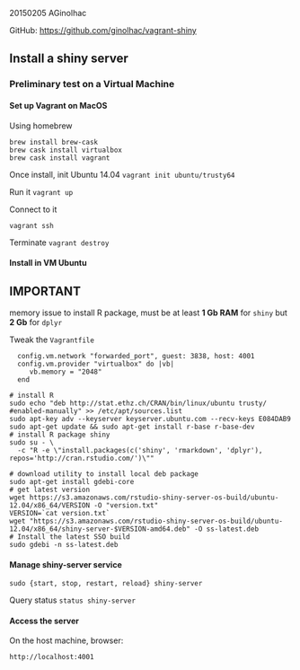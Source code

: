 20150205 AGinolhac

GitHub: https://github.com/ginolhac/vagrant-shiny

## Install a shiny server


### Preliminary test on a Virtual Machine

#### Set up Vagrant on MacOS

Using homebrew
```
brew install brew-cask
brew cask install virtualbox
brew cask install vagrant
```

Once install, init Ubuntu 14.04
`vagrant init ubuntu/trusty64`

Run it
`vagrant up`

Connect to it

`vagrant ssh`

Terminate
`vagrant destroy`

#### Install in VM Ubuntu

## IMPORTANT 

memory issue to install R package, must be at least **1 Gb RAM**
for `shiny` but **2 Gb** for `dplyr`


Tweak the `Vagrantfile`
```
  config.vm.network "forwarded_port", guest: 3838, host: 4001
  config.vm.provider "virtualbox" do |vb|
     vb.memory = "2048"
  end
```


```
# install R
sudo echo "deb http://stat.ethz.ch/CRAN/bin/linux/ubuntu trusty/ #enabled-manually" >> /etc/apt/sources.list
sudo apt-key adv --keyserver keyserver.ubuntu.com --recv-keys E084DAB9
sudo apt-get update && sudo apt-get install r-base r-base-dev
# install R package shiny
sudo su - \
  -c "R -e \"install.packages(c('shiny', 'rmarkdown', 'dplyr'), repos='http://cran.rstudio.com/')\""

# download utility to install local deb package 
sudo apt-get install gdebi-core
# get latest version 
wget https://s3.amazonaws.com/rstudio-shiny-server-os-build/ubuntu-12.04/x86_64/VERSION -O "version.txt"
VERSION=`cat version.txt`
wget "https://s3.amazonaws.com/rstudio-shiny-server-os-build/ubuntu-12.04/x86_64/shiny-server-$VERSION-amd64.deb" -O ss-latest.deb
# Install the latest SSO build
sudo gdebi -n ss-latest.deb 
```

#### Manage shiny-server service

```
sudo {start, stop, restart, reload} shiny-server
```

Query status
`status shiny-server`

#### Access the server

On the host machine, browser:
```
http://localhost:4001
```

